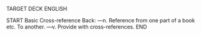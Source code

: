 TARGET DECK
ENGLISH

START
Basic
Cross-reference
Back: —n. Reference from one part of a book etc. To another. —v. Provide with cross-references.
END
